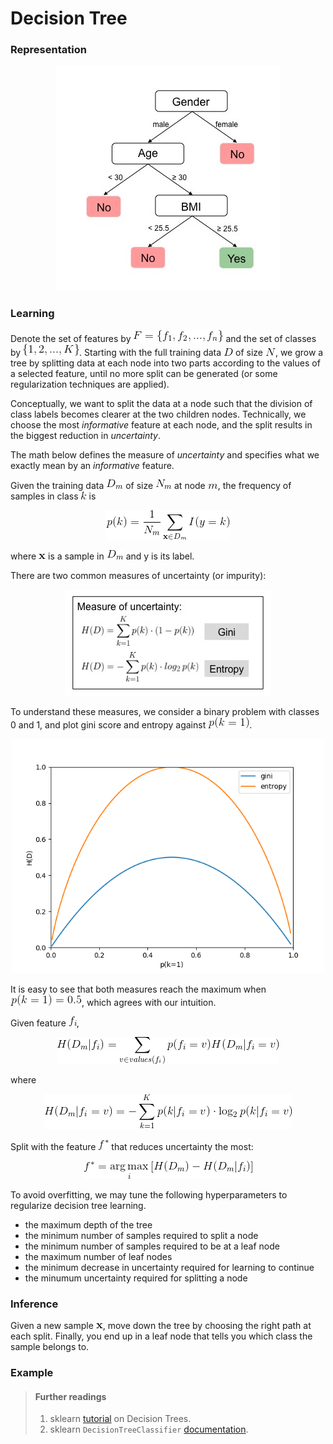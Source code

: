 # Decision Tree

### Representation

<p align="center">
<img src="../figures/decision_tree/rep.jpg">
</p>

### Learning

Denote the set of features by ![](../figures/decision_tree/features.gif)
and the set of classes by ![](../figures/decision_tree/classes.gif).
Starting with the full training data ![](../figures/decision_tree/D.gif) of size ![](../figures/decision_tree/N.gif), 
we grow a tree by splitting data at each node into two parts according to the values of a selected feature, 
until no more split can be generated (or some regularization techniques are applied). 

Conceptually, we want to split the data at a node such that the division of class labels becomes clearer at the two children nodes. 
Technically, we choose the most _informative_ feature at each node, 
and the split results in the biggest reduction in _uncertainty_.

The math below defines the measure of _uncertainty_ and specifies what we exactly mean by an _informative_ feature.

Given the training data ![](../figures/decision_tree/D_m.gif) of size ![](../figures/decision_tree/N_m.gif) at node ![](../figures/decision_tree/m.gif),
the frequency of samples in class ![](../figures/decision_tree/k.gif) is

<p align="center">
<img src="../figures/decision_tree/learning_eq_1.gif">
</p>

where ![](../figures/decision_tree/x.gif) is a sample in ![](../figures/decision_tree/D_m.gif) and y is its label.

There are two common measures of uncertainty (or impurity):

<p align="center">
<img src="../figures/decision_tree/uncertainty.jpg">
</p>

To understand these measures, we consider a binary problem with classes 0 and 1, 
and plot gini score and entropy against ![](../figures/decision_tree/p_k.gif).

<p align="center">
<img width=500 src="../figures/decision_tree/uncertainty_fig.png">
</p>

It is easy to see that both measures reach the maximum when ![](../figures/decision_tree/p_k_half.gif), which agrees with our intuition.

Given feature ![](../figures/decision_tree/f_i.gif),

<p align="center">
<img src="../figures/decision_tree/learning_eq_2.gif">
</p>

where

<p align="center">
<img src="../figures/decision_tree/learning_eq_3.gif">
</p>

Split with the feature ![](../figures/decision_tree/f_star.gif) that reduces uncertainty the most:

<p align="center">
<img src="../figures/decision_tree/learning_eq_4.gif">
</p>

To avoid overfitting, we may tune the following hyperparameters to regularize decision tree learning.

- the maximum depth of the tree
- the minimum number of samples required to split a node
- the minimum number of samples required to be at a leaf node
- the maximum number of leaf nodes
- the minimum decrease in uncertainty required for learning to continue
- the minumum uncertainty required for splitting a node

### Inference

Given a new sample ![](../figures/decision_tree/x.gif), 
move down the tree by choosing the right path at each split.
Finally, you end up in a leaf node that tells you which class the sample belongs to.

### Example

> #### Further readings
> 1. sklearn [tutorial](http://scikit-learn.org/stable/modules/tree.html) on Decision Trees.
> 2. sklearn `DecisionTreeClassifier` [documentation](http://scikit-learn.org/stable/modules/generated/sklearn.tree.DecisionTreeClassifier.html#sklearn.tree.DecisionTreeClassifier).
